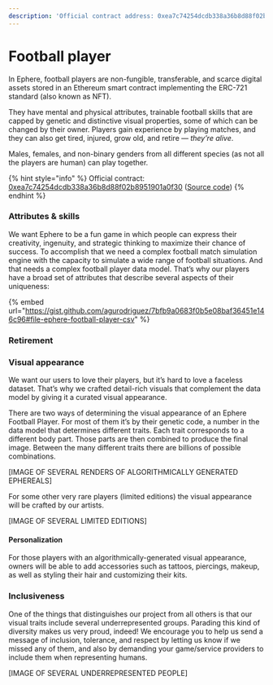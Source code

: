 ```yaml
---
description: 'Official contract address: 0xea7c74254dcdb338a36b8d88f02b8951901a0f30'
---
```


# Football player

In Ephere, football players are non-fungible, transferable, and scarce digital assets stored in an Ethereum smart contract implementing the ERC-721 standard (also known as NFT).&#x20;

They have mental and physical attributes, trainable football skills that are capped by genetic and distinctive visual properties, some of which can be changed by their owner. Players gain experience by playing matches, and they can also get tired, injured, grow old, and retire — _they’re alive_.&#x20;

Males, females, and non-binary genders from all different species (as not all the players are human) can play together.

{% hint style="info" %}
Official contract: [0xea7c74254dcdb338a36b8d88f02b8951901a0f30](https://etherscan.io/token/0xea7c74254dcdb338a36b8d88f02b8951901a0f30) ([Source code](https://github.com/ephere-football/contracts/blob/master/contracts/EphereFootballerERC721.sol))
{% endhint %}

### Attributes & skills

We want Ephere to be a fun game in which people can express their creativity, ingenuity, and strategic thinking to maximize their chance of success. To accomplish that we need a complex football match simulation engine with the capacity to simulate a wide range of football situations. And that needs a complex football player data model. That’s why our players have a broad set of attributes that describe several aspects of their uniqueness:

{% embed url="https://gist.github.com/agurodriguez/7bfb9a0683f0b5e08baf36451e146c96#file-ephere-football-player-csv" %}

### Retirement

### Visual appearance

We want our users to love their players, but it’s hard to love a faceless dataset. That’s why we crafted detail-rich visuals that complement the data model by giving it a curated visual appearance.

There are two ways of determining the visual appearance of an Ephere Football Player. For most of them it’s by their genetic code, a number in the data model that determines different traits. Each trait corresponds to a different body part. Those parts are then combined to produce the final image. Between the many different traits there are billions of possible combinations.

\[IMAGE OF SEVERAL RENDERS OF ALGORITHMICALLY GENERATED EPHEREALS]

For some other very rare players (limited editions) the visual appearance will be crafted by our artists.

\[IMAGE OF SEVERAL LIMITED EDITIONS]

#### Personalization

For those players with an algorithmically-generated visual appearance, owners will be able to add accessories such as tattoos, piercings, makeup, as well as styling their hair and customizing their kits.

### Inclusiveness

One of the things that distinguishes our project from all others is that our visual traits include several underrepresented groups. Parading this kind of diversity makes us very proud, indeed! We encourage you to help us send a message of inclusion, tolerance, and respect by letting us know if we missed any of them, and also by demanding your game/service providers to include them when representing humans.

\[IMAGE OF SEVERAL UNDERREPRESENTED PEOPLE]

###



